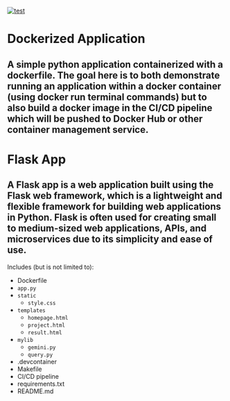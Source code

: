[![test](https://github.com/nogibjj/IDS706_Fennie_Template/actions/workflows/CI_CD.yml/badge.svg)](https://github.com/nogibjj/IDS706_Fennie_Template/actions/workflows/CI_CD.yml)



# Dockerized Application
## A simple python application containerized with a dockerfile. The goal here is to both demonstrate running an application within a docker container (using docker run terminal commands) but to also build a docker image in the CI/CD pipeline which will be pushed to Docker Hub or other container management service.

# Flask App
## A Flask app is a web application built using the Flask web framework, which is a lightweight and flexible framework for building web applications in Python. Flask is often used for creating small to medium-sized web applications, APIs, and microservices due to its simplicity and ease of use.


Includes (but is not limited to):
- Dockerfile
- `app.py`
- `static`
    * `style.css`
- `templates`
    * `homepage.html`
    * `project.html`
    * `result.html`
- `mylib`
    * `gemini.py`
    * `query.py`
- .devcontainer
- Makefile
- CI/CD pipeline
- requirements.txt
- README.md

